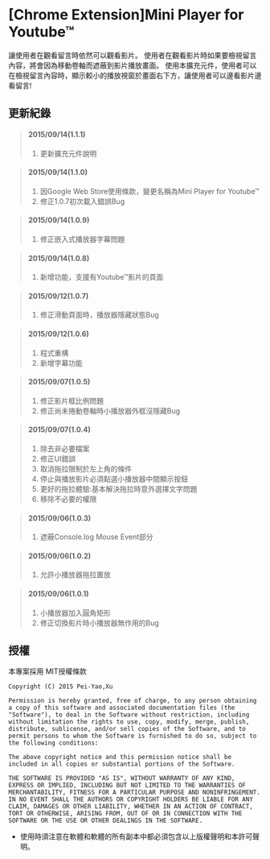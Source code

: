 # [Chrome Extension]Mini Player for Youtube™

讓使用者在觀看留言時依然可以觀看影片。
使用者在觀看影片時如果要檢視留言內容，將會因為移動卷軸而遮蔽到影片播放畫面。
使用本擴充元件，使用者可以在檢視留言內容時，顯示較小的播放視窗於畫面右下方，讓使用者可以邊看影片邊看留言!

## 更新紀錄
> #### 2015/09/14(1.1.1)
> 1. 更新擴充元件說明

> #### 2015/09/14(1.1.0)
> 1. 因Google Web Store使用條款，變更名稱為Mini Player for Youtube™
> 2. 修正1.0.7初次載入錯誤Bug

> #### 2015/09/14(1.0.9)
> 1. 修正嵌入式播放器字幕問題

> #### 2015/09/14(1.0.8)
> 1. 新增功能，支援有Youtube™影片的頁面

> #### 2015/09/12(1.0.7)
> 1. 修正滑動頁面時，播放器隱藏狀態Bug

> #### 2015/09/12(1.0.6)
> 1. 程式重構
> 2. 新增字幕功能

> #### 2015/09/07(1.0.5)
> 1. 修正影片框比例問題
> 2. 修正尚未捲動卷軸時小播放器外框沒隱藏Bug

> #### 2015/09/07(1.0.4)
> 1. 除去非必要檔案
> 2. 修正UI錯誤
> 3. 取消拖拉限制於左上角的條件
> 4. 停止與播放影片必須點選小播放器中間顯示按鈕
> 5. 更好的拖拉體驗:基本解決拖拉時意外選擇文字問題
> 6. 移除不必要的權限

> #### 2015/09/06(1.0.3)
> 1. 遮蔽Console.log Mouse Event部分

> #### 2015/09/06(1.0.2)
> 1. 允許小播放器拖拉置放

> #### 2015/09/06(1.0.1)
> 1. 小播放器加入圓角矩形
> 2. 修正切換影片時小播放器無作用的Bug

## 授權
本專案採用 MIT授權條款

```
Copyright (C) 2015 Pei-Yao,Xu

Permission is hereby granted, free of charge, to any person obtaining a copy of this software and associated documentation files (the "Software"), to deal in the Software without restriction, including without limitation the rights to use, copy, modify, merge, publish, distribute, sublicense, and/or sell copies of the Software, and to permit persons to whom the Software is furnished to do so, subject to the following conditions:

The above copyright notice and this permission notice shall be included in all copies or substantial portions of the Software.

THE SOFTWARE IS PROVIDED "AS IS", WITHOUT WARRANTY OF ANY KIND, EXPRESS OR IMPLIED, INCLUDING BUT NOT LIMITED TO THE WARRANTIES OF MERCHANTABILITY, FITNESS FOR A PARTICULAR PURPOSE AND NONINFRINGEMENT. IN NO EVENT SHALL THE AUTHORS OR COPYRIGHT HOLDERS BE LIABLE FOR ANY CLAIM, DAMAGES OR OTHER LIABILITY, WHETHER IN AN ACTION OF CONTRACT, TORT OR OTHERWISE, ARISING FROM, OUT OF OR IN CONNECTION WITH THE SOFTWARE OR THE USE OR OTHER DEALINGS IN THE SOFTWARE.
```

* 使用時須注意在軟體和軟體的所有副本中都必須包含以上版權聲明和本許可聲明。
